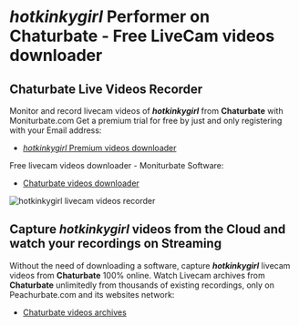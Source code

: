 # _hotkinkygirl_ Performer on Chaturbate - Free LiveCam videos downloader

## Chaturbate Live Videos Recorder

Monitor and record livecam videos of **_hotkinkygirl_** from **Chaturbate** with Moniturbate.com
Get a premium trial for free by just and only registering with your Email address:
* [_hotkinkygirl_ Premium videos downloader](https://moniturbate.com/request-demo-licence-key.html)

Free livecam videos downloader - Moniturbate Software:
* [Chaturbate videos downloader](https://moniturbate.com/moniturbate-download-software.html)

![_hotkinkygirl_ livecam videos recorder](https://peachurnet.com/templates/moniturbate-software.png)


## Capture _hotkinkygirl_ videos from the Cloud and watch your recordings on Streaming

Without the need of downloading a software, capture **_hotkinkygirl_** livecam videos from **Chaturbate** 100% online.
Watch Livecam archives from **Chaturbate** unlimitedly from thousands of existing recordings, only on Peachurbate.com and its websites network:
* [Chaturbate videos archives](https://peachurnet.com/)